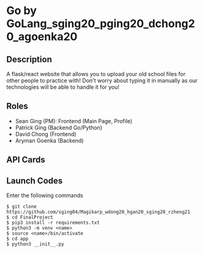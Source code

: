 # Go by GoLang_sging20_pging20_dchong20_agoenka20

## Description
A flask/react website that allows you to upload your old school files for other people to practice with! Don't worry about typing it in manually as our technologies will be able to handle it for you!

## Roles
- Sean Ging (PM): Frontend (Main Page, Profile)
- Patrick Ging (Backend Go/Python)
- David Chong (Frontend)
- Aryman Goenka (Backend)

## API Cards

## Launch Codes
Enter the following commands

```
$ git clone https://github.com/sging04/Magikarp_wdong20_hgan20_sging20_rzheng21
$ cd FinalProject
$ pip3 install -r requirements.txt
$ python3 -m venv <name>
$ source <name>/bin/activate
$ cd app
$ python3 __init__.py
```

